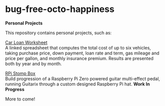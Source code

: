 # bug-free-octo-happiness
<b>Personal Projects</b>

This repository contains personal projects, such as:  

[Car Loan Worksheet](/Car_Loan_Worksheet.xlsx)  
A linked spreadsheet that computes the total cost of up to six vehicles, taking purchase price, down payment, loan rate and term, gas mileage and price per gallon, and monthly insurance premium.  Results are presented both by year and by month.  

[RPi Stomp Box](/RPI-projects/Stomp-Box.md)  
Build progression of a Raspberry Pi Zero powered guitar multi-effect pedal, running Guitarix through a custom designed Raspberry Pi hat.  <b>Work In Progress</b>  

More to come!
